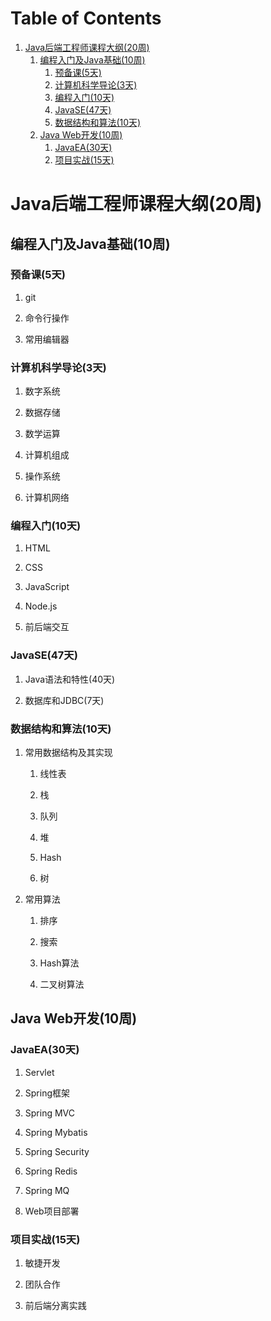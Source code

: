 
# Table of Contents

1.  [Java后端工程师课程大纲(20周)](#orgb344854)
    1.  [编程入门及Java基础(10周)](#org1e5ba2e)
        1.  [预备课(5天)](#org20ca2af)
        2.  [计算机科学导论(3天)](#orgab1a3cd)
        3.  [编程入门(10天)](#org7a4df16)
        4.  [JavaSE(47天)](#org89ba708)
        5.  [数据结构和算法(10天)](#org1ad9d1a)
    2.  [Java Web开发(10周)](#org794851e)
        1.  [JavaEA(30天)](#orgad3839c)
        2.  [项目实战(15天)](#orgf4dbfdf)


<a id="orgb344854"></a>

# Java后端工程师课程大纲(20周)


<a id="org1e5ba2e"></a>

## 编程入门及Java基础(10周)


<a id="org20ca2af"></a>

### 预备课(5天)

1.  git

2.  命令行操作

3.  常用编辑器


<a id="orgab1a3cd"></a>

### 计算机科学导论(3天)

1.  数字系统

2.  数据存储

3.  数学运算

4.  计算机组成

5.  操作系统

6.  计算机网络


<a id="org7a4df16"></a>

### 编程入门(10天)

1.  HTML

2.  CSS

3.  JavaScript

4.  Node.js

5.  前后端交互


<a id="org89ba708"></a>

### JavaSE(47天)

1.  Java语法和特性(40天)

2.  数据库和JDBC(7天)


<a id="org1ad9d1a"></a>

### 数据结构和算法(10天)

1.  常用数据结构及其实现

    1.  线性表
    
    2.  栈
    
    3.  队列
    
    4.  堆
    
    5.  Hash
    
    6.  树

2.  常用算法

    1.  排序
    
    2.  搜索
    
    3.  Hash算法
    
    4.  二叉树算法


<a id="org794851e"></a>

## Java Web开发(10周)


<a id="orgad3839c"></a>

### JavaEA(30天)

1.  Servlet

2.  Spring框架

3.  Spring MVC

4.  Spring Mybatis

5.  Spring Security

6.  Spring Redis

7.  Spring MQ

8.  Web项目部署


<a id="orgf4dbfdf"></a>

### 项目实战(15天)

1.  敏捷开发

2.  团队合作

3.  前后端分离实践

